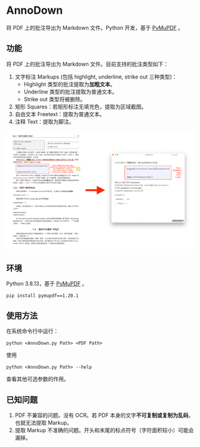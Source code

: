 # AnnoDown

将 PDF 上的批注导出为 Markdown 文件。Python 开发，基于 [PyMuPDF](https://pymupdf.readthedocs.io/en/latest/#) 。

## 功能

将 PDF 上的批注导出为 Markdown 文件。目前支持的批注类型如下：

1. 文字标注 Markups (包括 highlight, underline, strike out 三种类型)：
   - Highlight 类型的批注提取为**加粗文本**。
   - Underline 类型的批注提取为普通文本。
   - Strike out 类型将被删除。
2. 矩形 Squares：若矩形标注无填充色，提取为区域截图。
3. 自由文本 Freetext：提取为普通文本。
4. 注释 Text：提取为脚注。

![example0.png](img/example0.png)

## 环境

Python 3.8.13，基于 [PyMuPDF](https://pymupdf.readthedocs.io/en/latest/#) 。

```
pip install pymupdf==1.20.1
```

## 使用方法

在系统命令行中运行：

```commandline
python <AnnoDown.py Path> <PDF Path>
```

使用

```commandline
python <AnnoDown.py Path> --help
```

查看其他可选参数的作用。

## 已知问题

1. PDF 不兼容的问题。没有 OCR。若 PDF 本身的文字**不可复制或复制为乱码**，也就无法提取 Markup。 
2. 提取 Markup 不准确的问题。开头和末尾的标点符号（字符面积较小）可能会漏掉。